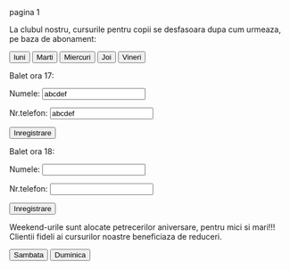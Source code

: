 
<!DOCTYPE html>
<html>
<body>
pagina 1<p>La clubul nostru, cursurile pentru copii se desfasoara dupa cum urmeaza, pe baza de abonament:
</p>
<button onclick="myFunction()">luni</button>
<button onclick="myFunction()">Marti</button>
<button onclick="myFunction()">Miercuri</button>
<button onclick="myFunction()">Joi</button>
<button onclick="myFunction()">Vineri</button>
<div ng-app="">
 
<p>   Balet ora 17: </p><p>Numele: <input type="text" ng-model="name" value="abcdef"></p>
<p ng-bind="name"></p><p>Nr.telefon: <input type="text" ng-model="name" value="abcdef"></p>
<p ng-bind="name"></p>
</div>
<button onclick="myFunction()">Inregistrare</button>
<p>   Balet ora 18: </p><p>Numele: <input type="text" ng-model="name" value=""></p>
<p ng-bind="name"></p><p>Nr.telefon: <input type="text" ng-model="name" value=""></p>
<p ng-bind="name"></p>
</div>
<button onclick="myFunction()">Inregistrare</button>
<script src="http://ajax.googleapis.com/ajax/libs/angularjs/1.2.15/angular.min.js"></script>
<script>
function myFunction() {
    var x = document.getElementById("venus").target;
    document.getElementById("demo").innerHTML = x;
}
</script>
<p>Weekend-urile sunt alocate petrecerilor aniversare, pentru mici si mari!!! Clientii fideli ai cursurilor noastre beneficiaza de reduceri.</p>
<button onclick="myFunction()">Sambata</button>
<button onclick="myFunction()">Duminica</button>

</body>
</html>
